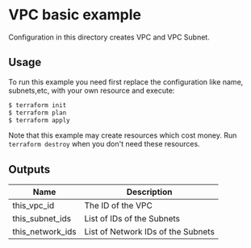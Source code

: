 # VPC basic example

Configuration in this directory creates VPC and VPC Subnet.

## Usage
To run this example you need first replace the configuration like name, subnets,etc, with your own resource and execute:

```bash
$ terraform init
$ terraform plan
$ terraform apply
```

Note that this example may create resources which cost money. Run `terraform destroy` when you don't need these resources.

<!-- BEGINNING OF PRE-COMMIT-TERRAFORM DOCS HOOK -->
## Outputs

| Name | Description |
|------|-------------|
| this_vpc_id | The ID of the VPC |
| this_subnet_ids | List of IDs of the Subnets |
| this_network_ids | List of Network IDs of the Subnets |

<!-- END OF PRE-COMMIT-TERRAFORM DOCS HOOK -->
